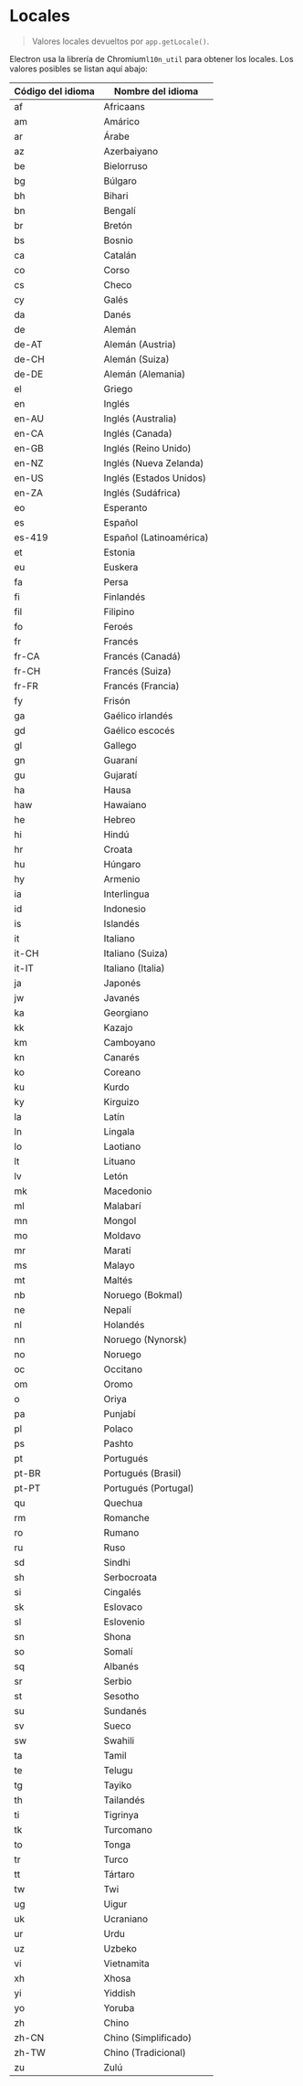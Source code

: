 # Locales

> Valores locales devueltos por `app.getLocale()`.

Electron usa la librería de Chromium`l10n_util` para obtener los locales. Los valores posibles se listan aquí abajo:

| Código del idioma | Nombre del idioma       |
| ----------------- | ----------------------- |
| af                | Africaans               |
| am                | Amárico                 |
| ar                | Árabe                   |
| az                | Azerbaiyano             |
| be                | Bielorruso              |
| bg                | Búlgaro                 |
| bh                | Bihari                  |
| bn                | Bengalí                 |
| br                | Bretón                  |
| bs                | Bosnio                  |
| ca                | Catalán                 |
| co                | Corso                   |
| cs                | Checo                   |
| cy                | Galés                   |
| da                | Danés                   |
| de                | Alemán                  |
| de-AT             | Alemán (Austria)        |
| de-CH             | Alemán (Suiza)          |
| de-DE             | Alemán (Alemania)       |
| el                | Griego                  |
| en                | Inglés                  |
| en-AU             | Inglés (Australia)      |
| en-CA             | Inglés (Canada)         |
| en-GB             | Inglés (Reino Unido)    |
| en-NZ             | Inglés (Nueva Zelanda)  |
| en-US             | Inglés (Estados Unidos) |
| en-ZA             | Inglés (Sudáfrica)      |
| eo                | Esperanto               |
| es                | Español                 |
| es-419            | Español (Latinoamérica) |
| et                | Estonia                 |
| eu                | Euskera                 |
| fa                | Persa                   |
| fi                | Finlandés               |
| fil               | Filipino                |
| fo                | Feroés                  |
| fr                | Francés                 |
| fr-CA             | Francés (Canadá)        |
| fr-CH             | Francés (Suiza)         |
| fr-FR             | Francés (Francia)       |
| fy                | Frisón                  |
| ga                | Gaélico irlandés        |
| gd                | Gaélico escocés         |
| gl                | Gallego                 |
| gn                | Guaraní                 |
| gu                | Gujaratí                |
| ha                | Hausa                   |
| haw               | Hawaiano                |
| he                | Hebreo                  |
| hi                | Hindú                   |
| hr                | Croata                  |
| hu                | Húngaro                 |
| hy                | Armenio                 |
| ia                | Interlingua             |
| id                | Indonesio               |
| is                | Islandés                |
| it                | Italiano                |
| it-CH             | Italiano (Suiza)        |
| it-IT             | Italiano (Italia)       |
| ja                | Japonés                 |
| jw                | Javanés                 |
| ka                | Georgiano               |
| kk                | Kazajo                  |
| km                | Camboyano               |
| kn                | Canarés                 |
| ko                | Coreano                 |
| ku                | Kurdo                   |
| ky                | Kirguizo                |
| la                | Latín                   |
| ln                | Lingala                 |
| lo                | Laotiano                |
| lt                | Lituano                 |
| lv                | Letón                   |
| mk                | Macedonio               |
| ml                | Malabarí                |
| mn                | Mongol                  |
| mo                | Moldavo                 |
| mr                | Maratí                  |
| ms                | Malayo                  |
| mt                | Maltés                  |
| nb                | Noruego (Bokmal)        |
| ne                | Nepalí                  |
| nl                | Holandés                |
| nn                | Noruego (Nynorsk)       |
| no                | Noruego                 |
| oc                | Occitano                |
| om                | Oromo                   |
| o                 | Oriya                   |
| pa                | Punjabí                 |
| pl                | Polaco                  |
| ps                | Pashto                  |
| pt                | Portugués               |
| pt-BR             | Portugués (Brasil)      |
| pt-PT             | Portugués (Portugal)    |
| qu                | Quechua                 |
| rm                | Romanche                |
| ro                | Rumano                  |
| ru                | Ruso                    |
| sd                | Sindhi                  |
| sh                | Serbocroata             |
| si                | Cingalés                |
| sk                | Eslovaco                |
| sl                | Eslovenio               |
| sn                | Shona                   |
| so                | Somalí                  |
| sq                | Albanés                 |
| sr                | Serbio                  |
| st                | Sesotho                 |
| su                | Sundanés                |
| sv                | Sueco                   |
| sw                | Swahili                 |
| ta                | Tamil                   |
| te                | Telugu                  |
| tg                | Tayiko                  |
| th                | Tailandés               |
| ti                | Tigrinya                |
| tk                | Turcomano               |
| to                | Tonga                   |
| tr                | Turco                   |
| tt                | Tártaro                 |
| tw                | Twi                     |
| ug                | Uigur                   |
| uk                | Ucraniano               |
| ur                | Urdu                    |
| uz                | Uzbeko                  |
| vi                | Vietnamita              |
| xh                | Xhosa                   |
| yi                | Yiddish                 |
| yo                | Yoruba                  |
| zh                | Chino                   |
| zh-CN             | Chino (Simplificado)    |
| zh-TW             | Chino (Tradicional)     |
| zu                | Zulú                    |
